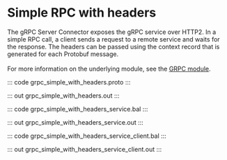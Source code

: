 # Simple RPC with headers

The gRPC Server Connector exposes the gRPC service over HTTP2.
In a simple RPC call, a client sends a request to a remote service and waits for the response.
The headers can be passed using the context record that is generated for each Protobuf message.<br/><br/>
For more information on the underlying module, 
see the [GRPC module](https://docs.central.ballerina.io/ballerina/grpc/latest/).

::: code grpc_simple_with_headers.proto :::

::: out grpc_simple_with_headers.out :::

::: code grpc_simple_with_headers_service.bal :::

::: out grpc_simple_with_headers_service.out :::

::: code grpc_simple_with_headers_service_client.bal :::

::: out grpc_simple_with_headers_service_client.out :::